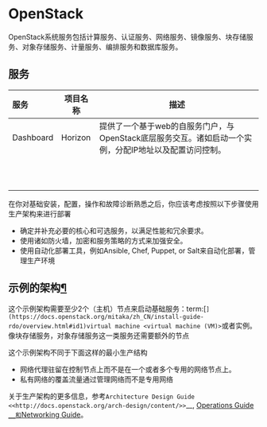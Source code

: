 # OpenStack

OpenStack系统服务包括计算服务、认证服务、网络服务、镜像服务、块存储服务、对象存储服务、计量服务、编排服务和数据库服务。

## 服务

| 服务        | 项目名称    | 描述                                       |
| :-------- | ------- | ---------------------------------------- |
| Dashboard | Horizon | 提供了一个基于web的自服务门户，与OpenStack底层服务交互。诸如启动一个实例，分配IP地址以及配置访问控制。 |
|           |         |                                          |
|           |         |                                          |
|           |         |                                          |
|           |         |                                          |
|           |         |                                          |
|           |         |                                          |
|           |         |                                          |
|           |         |                                          |
|           |         |                                          |
|           |         |                                          |
|           |         |                                          |

在你对基础安装，配置，操作和故障诊断熟悉之后，你应该考虑按照以下步骤使用生产架构来进行部署

- 确定并补充必要的核心和可选服务，以满足性能和冗余要求。
- 使用诸如防火墙，加密和服务策略的方式来加强安全。
- 使用自动化部署工具，例如Ansible, Chef, Puppet, or Salt来自动化部署，管理生产环境

## 示例的架构[¶](https://docs.openstack.org/mitaka/zh_CN/install-guide-rdo/overview.html#example-architecture)

这个示例架构需要至少2个（主机）节点来启动基础服务：term:[`](https://docs.openstack.org/mitaka/zh_CN/install-guide-rdo/overview.html#id1)virtual machine <virtual machine (VM)>`或者实例。像块存储服务，对象存储服务这一类服务还需要额外的节点

这个示例架构不同于下面这样的最小生产结构

- 网络代理驻留在控制节点上而不是在一个或者多个专用的网络节点上。
- 私有网络的覆盖流量通过管理网络而不是专用网络

关于生产架构的更多信息，参考`Architecture Design Guide <<http://docs.openstack.org/arch-design/content/>>`__, [Operations Guide `__和`Networking Guide](http://docs.openstack.org/networking-guide/)。